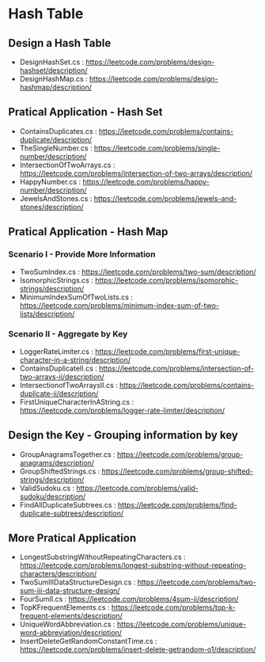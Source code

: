 # Hash Table

## Design a Hash Table
- DesignHashSet.cs : https://leetcode.com/problems/design-hashset/description/
- DesignHashMap.cs : https://leetcode.com/problems/design-hashmap/description/


##	Pratical Application - Hash Set
- ContainsDuplicates.cs : https://leetcode.com/problems/contains-duplicate/description/
- TheSingleNumber.cs : https://leetcode.com/problems/single-number/description/
- IntersectionOfTwoArrays.cs : https://leetcode.com/problems/intersection-of-two-arrays/description/
- HappyNumber.cs : https://leetcode.com/problems/happy-number/description/
- JewelsAndStones.cs : https://leetcode.com/problems/jewels-and-stones/description/

##	Pratical Application - Hash Map

### Scenario I - Provide More Information
- TwoSumIndex.cs :   https://leetcode.com/problems/two-sum/description/
- IsomorphicStrings.cs : https://leetcode.com/problems/isomorphic-strings/description/
- MinimumIndexSumOfTwoLists.cs :  https://leetcode.com/problems/minimum-index-sum-of-two-lists/description/

### Scenario II - Aggregate by Key
- LoggerRateLimiter.cs :  https://leetcode.com/problems/first-unique-character-in-a-string/description/
- ContainsDuplicateII.cs :  https://leetcode.com/problems/intersection-of-two-arrays-ii/description/
- IntersectionofTwoArraysII.cs :  https://leetcode.com/problems/contains-duplicate-ii/description/
- FirstUniqueCharacterInAString.cs :  https://leetcode.com/problems/logger-rate-limiter/description/

## Design the Key - Grouping information by key
- GroupAnagramsTogether.cs :  https://leetcode.com/problems/group-anagrams/description/
- GroupShiftedStrings.cs : https://leetcode.com/problems/group-shifted-strings/description/
- ValidSudoku.cs : https://leetcode.com/problems/valid-sudoku/description/
- FindAllDuplicateSubtrees.cs : https://leetcode.com/problems/find-duplicate-subtrees/description/ 

## More Pratical Application
- LongestSubstringWithoutRepeatingCharacters.cs : https://leetcode.com/problems/longest-substring-without-repeating-characters/description/
- TwoSumIIIDataStructureDesign.cs : https://leetcode.com/problems/two-sum-iii-data-structure-design/
- FourSumII.cs : https://leetcode.com/problems/4sum-ii/description/
- TopKFrequentElements.cs : https://leetcode.com/problems/top-k-frequent-elements/description/
- UniqueWordAbbreviation.cs : https://leetcode.com/problems/unique-word-abbreviation/description/
- InsertDeleteGetRandomConstantTime.cs : https://leetcode.com/problems/insert-delete-getrandom-o1/description/